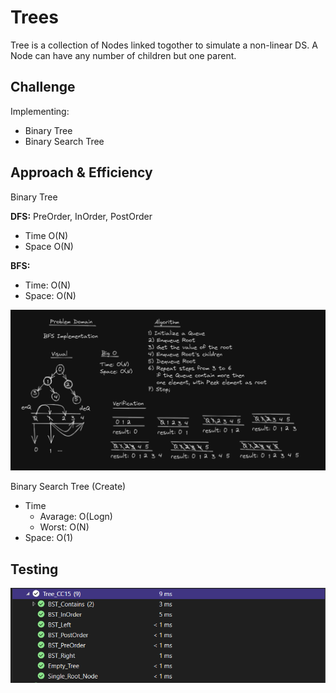 ﻿# Trees
Tree is a collection of Nodes linked togother to simulate a non-linear DS.
A Node can have any number of children but one parent.


## Challenge
Implementing:
- Binary Tree
- Binary Search Tree

## Approach & Efficiency
Binary Tree

**DFS:** PreOrder, InOrder, PostOrder
- Time O(N)
- Space O(N)

**BFS:**
- Time: O(N)
- Space: O(N)

![image](./BFS.png)

Binary Search Tree (Create)
- Time
	- Avarage: O(Logn)
	- Worst: O(N)
- Space: O(1)



## Testing 
![image](./tree_testing.png)
